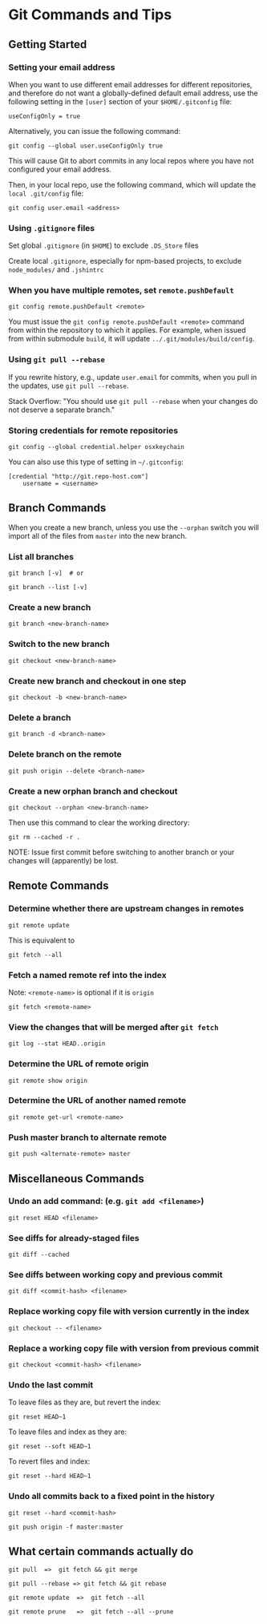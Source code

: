 # Git Commands and Tips

## Getting Started

### Setting your email address

When you want to use different email addresses for different
repositories, and therefore do not want a globally-defined
default email address, use the following setting in the `[user]`
section of your `$HOME/.gitconfig` file:

    useConfigOnly = true

Alternatively, you can issue the following command:

    git config --global user.useConfigOnly true

This will cause Git to abort commits in any local repos where
you have not configured your email address.

Then, in your local repo, use the following command, which
will update the `local .git/config` file:

    git config user.email <address>

### Using `.gitignore` files

Set global `.gitignore` (in `$HOME`) to exclude `.DS_Store` files

Create local `.gitignore`, especially for npm-based projects,
to exclude `node_modules/` and `.jshintrc`

### When you have multiple remotes, set `remote.pushDefault`

    git config remote.pushDefault <remote>

You must issue the `git config remote.pushDefault <remote>`
command from within the repository to which it applies. For
example, when issued from within submodule `build`, it will
update `../.git/modules/build/config`.

### Using `git pull --rebase`

If you rewrite history, e.g., update `user.email` for commits,
when you pull in the updates, use `git pull --rebase`.

Stack Overflow: "You should use `git pull --rebase` when your
changes do not deserve a separate branch."

### Storing credentials for remote repositories

    git config --global credential.helper osxkeychain

You can also use this type of setting in `~/.gitconfig`:

    [credential "http://git.repo-host.com"]
        username = <username>



## Branch Commands

When you create a new branch, unless you use the `--orphan` switch
you will import all of the files from `master` into the new branch.

### List all branches

    git branch [-v]  # or

    git branch --list [-v]

### Create a new branch

    git branch <new-branch-name>

### Switch to the new branch

    git checkout <new-branch-name>

### Create new branch and checkout in one step

    git checkout -b <new-branch-name>

### Delete a branch

    git branch -d <branch-name>

### Delete branch on the remote

    git push origin --delete <branch-name>

### Create a new orphan branch and checkout

    git checkout --orphan <new-branch-name>

Then use this command to clear the working directory:

    git rm --cached -r .

NOTE: Issue first commit before switching to another branch or
your changes will (apparently) be lost.



## Remote Commands

### Determine whether there are upstream changes in remotes

    git remote update

This is equivalent to

    git fetch --all

### Fetch a named remote ref into the index

Note: `<remote-name>` is optional if it is `origin`

    git fetch <remote-name>

### View the changes that will be merged after `git fetch`

    git log --stat HEAD..origin

### Determine the URL of remote origin

    git remote show origin

### Determine the URL of another named remote

    git remote get-url <remote-name>

### Push master branch to alternate remote

    git push <alternate-remote> master



## Miscellaneous Commands

### Undo an add command: (e.g. `git add <filename>`)

    git reset HEAD <filename>

### See diffs for already-staged files

    git diff --cached

### See diffs between working copy and previous commit

    git diff <commit-hash> <filename>

### Replace working copy file with version currently in the index

    git checkout -- <filename>

### Replace a working copy file with version from previous commit

    git checkout <commit-hash> <filename>

### Undo the last commit

To leave files as they are, but revert the index:

    git reset HEAD~1

To leave files and index as they are:

    git reset --soft HEAD~1

To revert files and index:

    git reset --hard HEAD~1

### Undo all commits back to a fixed point in the history

    git reset --hard <commit-hash>

    git push origin -f master:master



## What certain commands actually do

    git pull  =>  git fetch && git merge

    git pull --rebase => git fetch && git rebase

    git remote update  =>  git fetch --all

    git remote prune   =>  git fetch --all --prune
